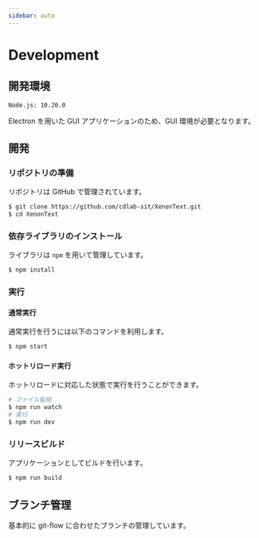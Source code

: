 ```yaml
---
sidebar: auto
---
```


# Development

## 開発環境

```
Node.js: 10.20.0
```

Electron を用いた GUI アプリケーションのため、GUI 環境が必要となります。

## 開発

### リポジトリの準備

リポジトリは GitHub で管理されています。

```sh
$ git clone https://github.com/cdlab-sit/XenonText.git
$ cd XenonText
```

### 依存ライブラリのインストール

ライブラリは `npm` を用いて管理しています。

```sh
$ npm install
```

### 実行

#### 通常実行

通常実行を行うには以下のコマンドを利用します。

```sh
$ npm start
```
#### ホットリロード実行

ホットリロードに対応した状態で実行を行うことができます。

```sh
# ファイル監視
$ npm run watch
# 実行
$ npm run dev
```

### リリースビルド

アプリケーションとしてビルドを行います。

```sh
$ npm run build
```

## ブランチ管理

基本的に git-flow に合わせたブランチの管理しています。
